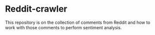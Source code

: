 # Reddit-crawler
This repository is on the collection of comments from Reddit and how to work with those comments to perform sentiment analysis.
